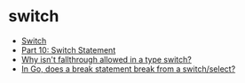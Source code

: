 # switch

* [Switch](https://github.com/golang/go/wiki/Switch)
* [Part 10: Switch Statement](https://golangbot.com/switch/)
* [Why isn't fallthrough allowed in a type switch?](https://stackoverflow.com/questions/11531264/why-isnt-fallthrough-allowed-in-a-type-switch)
* [In Go, does a break statement break from a switch/select?](https://stackoverflow.com/questions/11104085/in-go-does-a-break-statement-break-from-a-switch-select)

